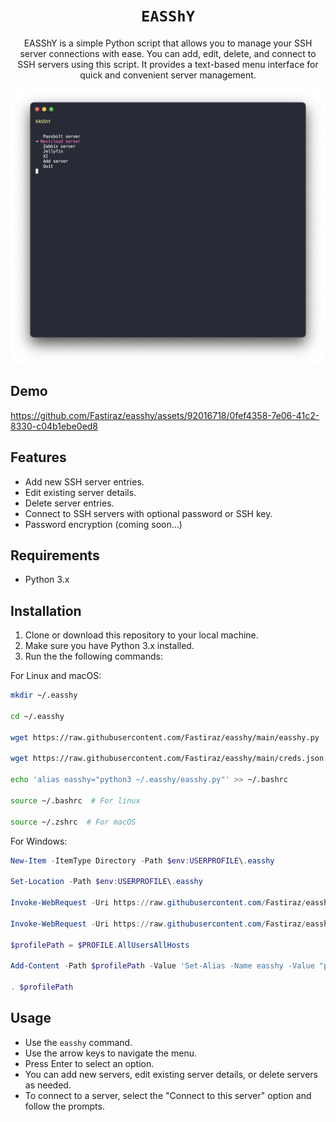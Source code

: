 <div align="center">
  <h1><code>EASShY</code></h1>
  <p>EASShY is a simple Python script that allows you to manage your SSH server connections with ease. You can add, edit, delete, and connect to SSH servers using this script. It provides a text-based menu interface for quick and convenient server management.</p>
</div>

![easshy](./img/easshy.png)

## Demo

https://github.com/Fastiraz/easshy/assets/92016718/0fef4358-7e06-41c2-8330-c04b1ebe0ed8

## Features

- Add new SSH server entries.
- Edit existing server details.
- Delete server entries.
- Connect to SSH servers with optional password or SSH key.
- Password encryption (coming soon...)

## Requirements

- Python 3.x

## Installation

1. Clone or download this repository to your local machine.
2. Make sure you have Python 3.x installed.
3. Run the the following commands:

For Linux and macOS:
```bash
mkdir ~/.easshy

cd ~/.easshy

wget https://raw.githubusercontent.com/Fastiraz/easshy/main/easshy.py

wget https://raw.githubusercontent.com/Fastiraz/easshy/main/creds.json

echo 'alias easshy="python3 ~/.easshy/easshy.py"' >> ~/.bashrc

source ~/.bashrc  # For linux

source ~/.zshrc  # For macOS
```

For Windows:
```powershell
New-Item -ItemType Directory -Path $env:USERPROFILE\.easshy

Set-Location -Path $env:USERPROFILE\.easshy

Invoke-WebRequest -Uri https://raw.githubusercontent.com/Fastiraz/easshy/main/easshy.py -OutFile easshy.py

Invoke-WebRequest -Uri https://raw.githubusercontent.com/Fastiraz/easshy/main/creds.json -OutFile creds.json

$profilePath = $PROFILE.AllUsersAllHosts

Add-Content -Path $profilePath -Value 'Set-Alias -Name easshy -Value "python3 $env:USERPROFILE\.easshy\easshy.py"'

. $profilePath
```

## Usage

- Use the `easshy` command.
- Use the arrow keys to navigate the menu.
- Press Enter to select an option.
- You can add new servers, edit existing server details, or delete servers as needed.
- To connect to a server, select the "Connect to this server" option and follow the prompts.
